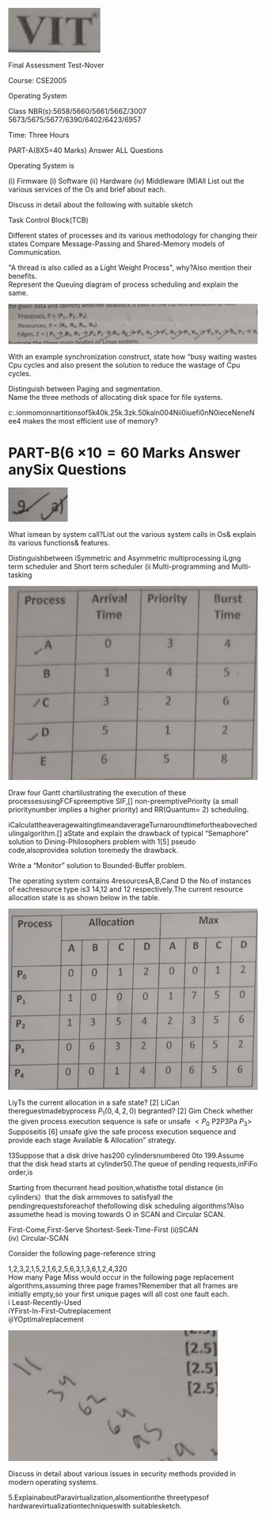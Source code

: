 ![](images/b9ec6dfb51ef7c492bae2f076469e8e7ba56f3a98bb71a919fc126112562b53a.jpg)  

Final Assessment Test-Nover  

Course: CSE2005  

Operating System  

Class NBR(s):5658/5660/5661/566Z/3007   
5673/5675/5677/6390/6402/6423/6957  

Time: Three Hours  

PART-A(8X5=40 Marks) Answer ALL Questions  

Operating System is  

(i) Firmware (i) Software (ii) Hardware (iv) Middleware (M)All List out the various services of the Os and brief about each.  

Discuss in detail about the following with suitable sketch  

Task Control Block(TCB)  

Different states of processes and its various methodology for changing their states Compare Message-Passing and Shared-Memory models of Communication.  

"A thread is also called as a Light Weight Process", why?Also mention their benefits.   
Represent the Queuing diagram of process scheduling and explain the same.  

![](images/074cb598698d811019768e6f8289b70f0363f27a968e9ffb68e11a43f3e12977.jpg)  

With an example synchronization construct, state how “busy waiting wastes Cpu cycles and also present the solution to reduce the wastage of Cpu cycles.  

Distinguish between Paging and segmentation.   
Name the three methods of allocating disk space for file systems.  

c:.ionmomonnartitionsof5k40k.25k.3zk.50kaln004Nii0iuefi0nN0ieceNeneNee4 makes the most efficient use of memory?  

# PART-B(6 $\times10=60$ Marks Answer anySix Questions  

![](images/d081a0157431ee98245883e3b6064b861941fb3c2d35793e380c8e1a3a5b5035.jpg)  

What ismean by system call?List out the various system calls in Os& explain its various functions& features.  

Distinguishbetween iSymmetric and Asymmetric multiprocessing iLgng term scheduler and Short term scheduler (ii Multi-programming and Multi-tasking  

![](images/0b870fbc24fb88dcf1e8546224b778ce6c7ea64e18ed7b1360f2d0299e684fa3.jpg)  

Draw four Gantt chartilustrating the execution of these processesusingFCFspreemptive SIF,[] non-preemptivePriority (a small prioritynumber implies a higher priority) and RR(Quantum= 2) scheduling.  

iCalculattheaveragewaitingtimeandaverageTurnaroundtimefortheabovechedulingalgorithm.[] aState and explain the drawback of typical “Semaphore” solution to Dining-Philosophers problem with 1[5] pseudo code,alsoprovidea solution toremedy the drawback.  

Write a “Monitor” solution to Bounded-Buffer problem.  

The operating system contains 4resourcesA,B,Cand D the No.of instances of eachresource type is3 14,12 and 12 respectively.The current resource allocation state is as shown below in the table.  

![](images/b6ddb818cf54ccfcc592fba38046d1e26df37a65e0c3379e3dd85f68598b4bdb.jpg)  

LiyTs the current allocation in a safe state? [2] LiCan thereguestmadebyprocess $P_{1}\left(0,4,2,0\right)$ begranted? [2] Gim Check whether the given process execution sequence is safe or unsafe $<P_{0}$ P2P3Pa $P_{3}>$ Supposeitis [6] unsafe give the safe process execution sequence and provide each stage Available & Allocation” strategy.  

13Suppose that a disk drive has200 cylindersnumbered 0to 199.Assume that the disk head starts at cylinder50.The queue of pending requests,inFiFo order,is  

Starting from thecurrent head position,whatisthe total distance (in cylinders）that the disk armmoves to satisfyall the pendingrequestsforeachof thefollowing disk scheduling algorithms?Also assumethe head is moving towards O in SCAN and Circular SCAN.  

First-Come,First-Serve Shortest-Seek-Time-First (ii)SCAN   
(iv) Circular-SCAN  

Consider the following page-reference string  

1,2,3,2,1,5,2,1,6,2,5,6,3,1,3,6,1,2,4,320   
How many Page Miss would occur in the following page replacement algorithms,assuming three page frames?Remember that all frames are initially empty,so your first unique pages will all cost one fault each.   
i Least-Recently-Used   
iYFirst-In-First-Outreplacement   
ijiYOptimalreplacement  

![](images/7481569f8d7095c5b5d827149f62c73963f1f93053d05061fb41af2783fbee35.jpg)  

Discuss in detail about various issues in security methods provided in modern operating systems.  

5.ExplainaboutParavirtualization,alsomentionthe threetypesof hardwarevirtualizationtechniqueswith suitablesketch.  